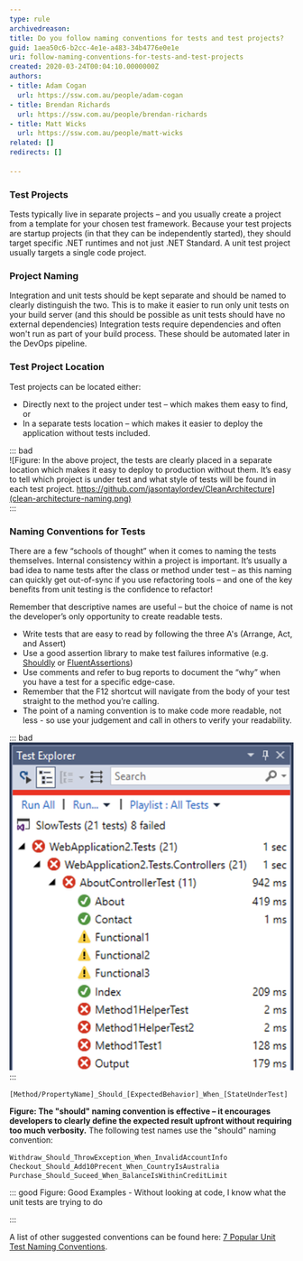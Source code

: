 ```yaml
---
type: rule
archivedreason: 
title: Do you follow naming conventions for tests and test projects?
guid: 1aea50c6-b2cc-4e1e-a483-34b4776e0e1e
uri: follow-naming-conventions-for-tests-and-test-projects
created: 2020-03-24T00:04:10.0000000Z
authors:
- title: Adam Cogan
  url: https://ssw.com.au/people/adam-cogan
- title: Brendan Richards
  url: https://ssw.com.au/people/brendan-richards
- title: Matt Wicks
  url: https://ssw.com.au/people/matt-wicks
related: []
redirects: []

---
```


### Test Projects


Tests typically live in separate projects – and you usually create a project from a template for your chosen test framework.
Because your test projects are startup projects (in that they can be independently started), they should target specific .NET runtimes and not just .NET Standard.
A unit test project usually targets a single code project.

### Project Naming


Integration and unit tests should be kept separate and should be named to clearly distinguish the two.
This is to make it easier to run only unit tests on your build server (and this should be possible as unit tests should have no external dependencies) 
Integration tests require dependencies and often won't run as part of your build process.  These should be automated later in the DevOps pipeline.

<!--endintro-->

### Test Project Location


Test projects can be located either:

* Directly next to the project under test – which makes them easy to find, or
* In a separate tests location – which makes it easier to deploy the application without tests included.



::: bad  
![Figure: In the above project, the tests are clearly placed in a separate location which makes it easy to deploy to production without them. It’s easy to tell which project is under test and what style of tests will be found in each test project.        https://github.com/jasontaylordev/CleanArchitecture](clean-architecture-naming.png)  
:::

### Naming Conventions for Tests

There are a few “schools of thought” when it comes to naming the tests themselves. 
Internal consistency within a project is important.
It’s usually a bad idea to name tests after the class or method under test – as this naming can quickly get out-of-sync if you use refactoring tools – and one of the key benefits from unit testing is the confidence to refactor!
 
Remember that descriptive names are useful – but the choice of name is not the developer’s only opportunity to create readable tests.

* Write tests that are easy to read by following the three A's (Arrange, Act, and Assert)
* Use a good assertion library to make test failures informative (e.g. [Shouldly](https://github.com/shouldly/shouldly) or [FluentAssertions](https://fluentassertions.com/))
* Use comments and refer to bug reports to document the “why” when you have a test for a specific edge-case.
* Remember that the F12 shortcut will navigate from the body of your test straight to the method you’re calling.
* The point of a naming convention is to make code more readable, not less - so use your judgement and call in others to verify your readability.



::: bad  
![Figure: Bad Example - From the test explorer view you cannot tell what a test is meant to test from the name](bad-naming.png)  
:::



```
[Method/PropertyName]_Should_[ExpectedBehavior]_When_[StateUnderTest]
```


 **Figure: The "should" naming convention is effective – it encourages developers to clearly define the expected result upfront without requiring too much verbosity.** 
The following test names use the "should" naming convention:



```
Withdraw_Should_ThrowException_When_InvalidAccountInfo Checkout_Should_Add10Precent_When_CountryIsAustralia Purchase_Should_Suceed_When_BalanceIsWithinCreditLimit
```




::: good
Figure: Good Examples - Without looking at code, I know what the unit tests are trying to do

:::

A list of other suggested conventions can be found here: [7 Popular Unit Test Naming Conventions](https://dzone.com/articles/7-popular-unit-test-naming).
